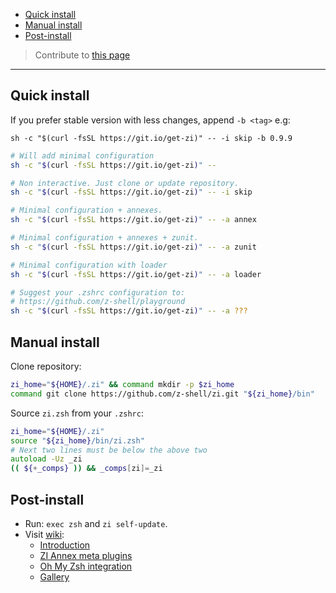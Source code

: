 - [Quick install](#quick-install)
- [Manual install](#manual-install)
- [Post-install](#post-install)

> Contribute to [this page](https://github.com/z-shell/docs/blob/main/wiki/zi/01-introduction/Installation.md)

---

## Quick install

If you prefer stable version with less changes, append `-b <tag>` e.g:

`sh -c "$(curl -fsSL https://git.io/get-zi)" -- -i skip -b 0.9.9`

```zsh
# Will add minimal configuration
sh -c "$(curl -fsSL https://git.io/get-zi)" --

# Non interactive. Just clone or update repository.
sh -c "$(curl -fsSL https://git.io/get-zi)" -- -i skip

# Minimal configuration + annexes.
sh -c "$(curl -fsSL https://git.io/get-zi)" -- -a annex

# Minimal configuration + annexes + zunit.
sh -c "$(curl -fsSL https://git.io/get-zi)" -- -a zunit

# Minimal configuration with loader
sh -c "$(curl -fsSL https://git.io/get-zi)" -- -a loader

# Suggest your .zshrc configuration to:
# https://github.com/z-shell/playground
sh -c "$(curl -fsSL https://git.io/get-zi)" -- -a ???
```

## Manual install

Clone repository:

```zsh
zi_home="${HOME}/.zi" && command mkdir -p $zi_home
command git clone https://github.com/z-shell/zi.git "${zi_home}/bin"
```

Source `zi.zsh` from your `.zshrc`:

```zsh
zi_home="${HOME}/.zi"
source "${zi_home}/bin/zi.zsh"
# Next two lines must be below the above two
autoload -Uz _zi
(( ${+_comps} )) && _comps[zi]=_zi
```

## Post-install

- Run: `exec zsh` and `zi self-update`.
- Visit [wiki](https://github.com/z-shell/zi/wiki/):
  - [Introduction](https://github.com/z-shell/zi/wiki/Introduction)
  - [ZI Annex meta plugins](https://github.com/z-shell/zi/wiki/z-a-meta-plugins)
  - [Oh My Zsh integration](https://github.com/z-shell/zi/wiki/Oh-My-Zsh-setup)
  - [Gallery](https://github.com/z-shell/zi/wiki/Gallery)

